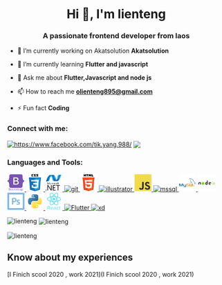 <h1 align="center">Hi 👋, I'm lienteng</h1>
<h3 align="center">A passionate frontend developer from laos</h3>

- 🔭 I’m currently working on Akatsolution **Akatsolution**

- 🌱 I’m currently learning **Flutter and javascript**

- 💬 Ask me about **Flutter,Javascript and node js**

- 📫 How to reach me **olienteng895@gmail.com**

- ⚡ Fun fact **Coding**

<h3 align="left">Connect with me:</h3>
<p align="left">
<a href="https://fb.com/https://www.facebook.com/tik.yang.988/" target="blank"><img align="center" src="https://raw.githubusercontent.com/rahuldkjain/github-profile-readme-generator/master/src/images/icons/Social/facebook.svg" alt="https://www.facebook.com/tik.yang.988/" height="30" width="40" /></a>
<a href="https://api.whatsapp.com/send?phone=8562055593359&text=%E0%BA%AA%E0%BA%B0%E0%BA%9A%E0%BA%B2%E0%BA%8D%E0%BA%94%E0%BA%B5"><img align="center" src="44d52fbbc881bc779801fda90e227c11.jpg"/></a>
</p>

<h3 align="left">Languages and Tools:</h3>
<p align="left"> <a href="https://getbootstrap.com" target="_blank"> <img src="https://raw.githubusercontent.com/devicons/devicon/master/icons/bootstrap/bootstrap-plain-wordmark.svg" alt="bootstrap" width="40" height="40"/> </a> <a href="https://www.w3schools.com/css/" target="_blank"> <img src="https://raw.githubusercontent.com/devicons/devicon/master/icons/css3/css3-original-wordmark.svg" alt="css3" width="40" height="40"/> </a> <a href="https://dotnet.microsoft.com/" target="_blank"> <img src="https://raw.githubusercontent.com/devicons/devicon/master/icons/dot-net/dot-net-original-wordmark.svg" alt="dotnet" width="40" height="40"/> </a> <a href="https://git-scm.com/" target="_blank"> <img src="https://www.vectorlogo.zone/logos/git-scm/git-scm-icon.svg" alt="git" width="40" height="40"/> </a> <a href="https://www.w3.org/html/" target="_blank"> <img src="https://raw.githubusercontent.com/devicons/devicon/master/icons/html5/html5-original-wordmark.svg" alt="html5" width="40" height="40"/> </a> <a href="https://www.adobe.com/in/products/illustrator.html" target="_blank"> <img src="https://www.vectorlogo.zone/logos/adobe_illustrator/adobe_illustrator-icon.svg" alt="illustrator" width="40" height="40"/> </a> <a href="https://developer.mozilla.org/en-US/docs/Web/JavaScript" target="_blank"> <img src="https://raw.githubusercontent.com/devicons/devicon/master/icons/javascript/javascript-original.svg" alt="javascript" width="40" height="40"/> </a> <a href="https://www.microsoft.com/en-us/sql-server" target="_blank"> <img src="https://www.svgrepo.com/show/303229/microsoft-sql-server-logo.svg" alt="mssql" width="40" height="40"/> </a> <a href="https://www.mysql.com/" target="_blank"> <img src="https://raw.githubusercontent.com/devicons/devicon/master/icons/mysql/mysql-original-wordmark.svg" alt="mysql" width="40" height="40"/> </a> <a href="https://nodejs.org" target="_blank"> <img src="https://raw.githubusercontent.com/devicons/devicon/master/icons/nodejs/nodejs-original-wordmark.svg" alt="nodejs" width="40" height="40"/> </a> <a href="https://www.photoshop.com/en" target="_blank"> <img src="https://raw.githubusercontent.com/devicons/devicon/master/icons/photoshop/photoshop-line.svg" alt="photoshop" width="40" height="40"/> </a> <a href="https://www.python.org" target="_blank"> <img src="https://raw.githubusercontent.com/devicons/devicon/master/icons/python/python-original.svg" alt="python" width="40" height="40"/> </a> 
<a href="https://reactjs.org/" target="_blank"> <img src="https://raw.githubusercontent.com/devicons/devicon/master/icons/react/react-original-wordmark.svg" alt="react" width="40" height="40"/> </a>
<a href="https://https://docs.flutter.dev/get-started/" target="_blank"> <img src="https://pub.dev/packages/flutter_svg" alt="Flutter" width="40" height="40"/> </a> <a href="https://www.adobe.com/products/xd.html" target="_blank"> <img src="https://cdn.worldvectorlogo.com/logos/adobe-xd.svg" alt="xd" width="40" height="40"/> </a> </p>

<p><img align="left" src="https://github-readme-stats.vercel.app/api/top-langs?username=lienteng&show_icons=true&locale=en&layout=compact" alt="lienteng" /></p>

<p>&nbsp;<img align="center" src="https://github-readme-stats.vercel.app/api?username=lienteng&show_icons=true&locale=en" alt="lienteng" /></p>

<p><img align="center" src="https://github-readme-streak-stats.herokuapp.com/?user=lienteng&" alt="lienteng" /></p>
 <h2>Know about my experiences</h2>
  [I Finich scool 2020 , work 2021](I Finich scool 2020 , work 2021)
